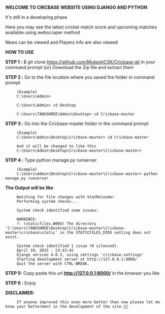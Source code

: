 **WELCOME TO CRICBASE WEBSITE USING DJANGO AND PYTHON**

It's still in a developing phase

Here you may see the latest cricket match score and upcoming matches available using webscraper method

News can be viewed and Players info are also viewed

**HOW TO USE**

**STEP 1 :** $ git clone https://github.com/MukeshCSK/Cricbase.git in your command prompt
         (or)
         Download the Zip file and extract them
         
**STEP 2 :** Go to the file location where you saved the folder in command prompt

         (Example)
         C:\Users\Admin>
         
         C:\Users\Admin> cd Desktop
         
         C:\Users\TANUSHREE\Admin\Desktop> cd Cricbase-master
         
**STEP 3 :** Go into the Cricbase-master folder in the command prompt

         (Example)
         C:\Users\Admin\Desktop\Cricbase-master> cd Cricbase-master
         
         And it will be changed to like this
         C:\Users\Admin\Desktop\Cricbase-master\Cricbase-master>
         
**STEP 4 :** Type python manage.py runserver

         (Example)
         C:\Users\Admin\Desktop\Cricbase-master\Cricbase-master> python manage.py runserver
         
**The Output will be like**
         
         Watching for file changes with StatReloader
         Performing system checks...

         System check identified some issues:

         WARNINGS:
         ?: (staticfiles.W004) The directory 'C:\Users\TANUSHREE\Desktop\Cricbase-master\Cricbase-master\cricbase\static' in the STATICFILES_DIRS setting does not exist.

         System check identified 1 issue (0 silenced).
         April 19, 2023 - 23:43:42
         Django version 4.0.3, using settings 'cricbase.settings'
         Starting development server at http://127.0.0.1:8000/
         Quit the server with CTRL-BREAK.
         
**STEP 5:** Copy paste this url **http://127.0.0.1:8000/** in the browser you like

**STEP 6 :** Enjoy


**DISCLAIMER:**
         
         If anyone improved this even more better than now please let me know your betterment in the development of the site 🤗🤗
         
